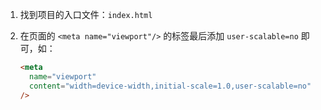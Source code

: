1. 找到项目的入口文件：`index.html`

2. 在页面的 `<meta name="viewport"/>` 的标签最后添加 `user-scalable=no` 即可，如：

   ```html
   <meta
     name="viewport"
     content="width=device-width,initial-scale=1.0,user-scalable=no"
   />
   ```
